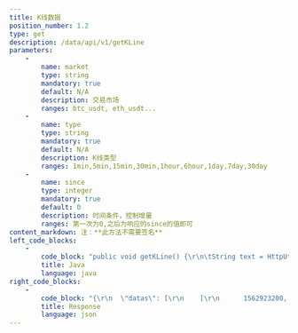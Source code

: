 ```yaml
---
title: K线数据
position_number: 1.2
type: get
description: /data/api/v1/getKLine
parameters:
    -
        name: market
        type: string
        mandatory: true
        default: N/A
        description: 交易市场
        ranges: btc_usdt, eth_usdt...
    -
        name: type
        type: string
        mandatory: true
        default: N/A
        description: K线类型
        ranges: 1min,5min,15min,30min,1hour,6hour,1day,7day,30day
    -
        name: since
        type: integer
        mandatory: true
        default: 0
        description: 时间条件，控制增量
        ranges: 第一次为0,之后为响应的since的值即可
content_markdown: 注：**此方法不需要签名**
left_code_blocks:
    -
        code_block: "public void getKLine() {\r\n\tString text = HttpUtil.get(URL + \"/data/api/v1/getKLine?market=btc_usdt&type=1min&since=0\");\r\n\tSystem.out.println(text);\r\n}"
        title: Java
        language: java
right_code_blocks:
    -
        code_block: "{\r\n  \"datas\": [\r\n    [\r\n      1562923200,       //时间戳\r\n      11634.64,         //开盘价\r\n      11637.22,         //最高价\r\n      11627.58,         //最低价\r\n      11631.43,         //收盘价\r\n      1.144578,         //成交量\r\n      13314.16264138    //成交额\r\n    ]\r\n  ],\r\n  \"since\": 1562923200\r\n}"
        title: Response
        language: json
---
```

